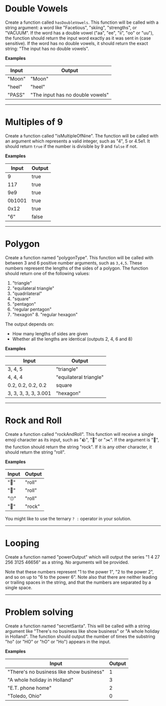 # Double Vowels
Create a function called `hasDoubleVowels`. This function will be called with a string argument: a word like "Facetious", "skiing", "strengths", or "VACUUM". If the word has a double vowel ("aa", "ee", "ii", "oo" or "uu"), the function should return the input word exactly as it was sent in (case sensitive). If the word has no double vowels, it should return the exact string: "The input has no double vowels".

**Examples**

| Input  | Output |
| --- | --- |
| "Moon" | "Moon" |
| "heel" | "heel" |
| "PASS" | "The input has no double vowels" |

---

# Multiples of 9
Create a function called "isMultipleOfNine". The function will be called with an argument which represents a valid integer, such as "4", 5 or 4.5e1. It should return `true` if the number is divisible by 9 and `false` if not.

**Examples**

| Input | Output |
| --- | ---|
| 9      | true |
| 117    | true |
| 9e9    | true |
| 0b1001 | true |
| 0x12   | true |
| "6"    | false |

---

# Polygon

Create a function named "polygonType". This function will be called with between 3 and 6 positive number arguments, such as `3,4,5`. These numbers represent the lengths of the sides of a polygon. The function should return one of the following values:

1. "triangle"
2. "equilateral triangle"
3. "quadrilateral"
4. "square"
5. "pentagon"
6. "regular pentagon"
7. "hexagon"
8. "regular hexagon"

The output depends on:

* How many lengths of sides are given
* Whether all the lengths are identical (outputs 2, 4, 6 and 8)

**Examples**

| Input | Output |
| --- | ---|
| 3, 4, 5 | "triangle" |
| 4, 4, 4 | "equilateral triangle" |
| 0.2, 0.2, 0.2, 0.2 | square |
| 3, 3, 3, 3, 3, 3.001 | "hexagon" |

---

# Rock and Roll

Create a function called "rockAndRoll". This function will receive a single emoji character as its input, such as "🪨", "📰" or "✂️". If the argument is "🎸", the function should return the string "rock". If it is any other character, it should return the string 
"roll".

**Examples**

| Input | Output |
| --- | ---|
| "🥁" | "roll" |
| "🧻" | "roll" |
| "🙄" | "roll" |
| "🎸" | "rock" |

You might like to use the ternary ` ? : ` operator in your solution.

---

# Looping

Create a function named "powerOutput" which will output the series "1 4 27 256 3125 46656" as a string. No arguments will be provided.

Note that these numbers represent "1 to the power 1", "2 to the power 2", and so on up to "6 to the power 6". Note also that there are neither leading or trailing spaces in the string, and that the numbers are separated by a single space.

---

# Problem solving

Create a function named "secretSanta". This will be called with a string argument like "There's no business like show business" or "A whole holiday in Holland". The function should output the number of times the substring "ho" (or "HO" or "hO" or "Ho") appears in the input.


**Examples**

| Input | Output |
| --- | ---|
| "There's no business like show business" | 1 |
| "A whole holiday in Holland" | 3 |
| "E.T. phone home" | 2 |
| "Toledo, Ohio" | 0 |

